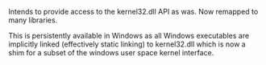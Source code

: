 Intends to provide access to the kernel32.dll API as was. Now remapped to many libraries.

This is persistently available in Windows as all Windows executables are implicitly linked (effectively static linking) to kernel32.dll which is now a shim for a subset of the windows user space kernel interface.

